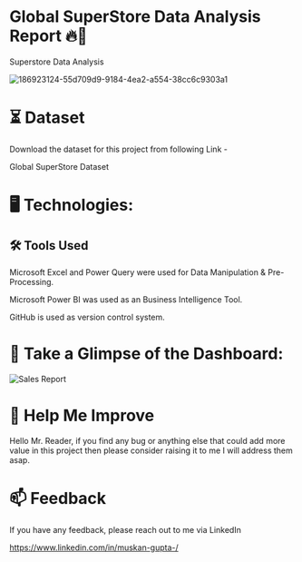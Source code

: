 # Global SuperStore Data Analysis Report 🔥🍁

Superstore Data Analysis

![186923124-55d709d9-9184-4ea2-a554-38cc6c9303a1](https://user-images.githubusercontent.com/109474596/204129314-9b753b29-5913-42bc-9438-12b73246e671.jpeg)

# ⏳ Dataset

Download the dataset for this project from following Link -

Global SuperStore Dataset

# 🖥️ Technologies:

## 🛠️ Tools Used

Microsoft Excel and Power Query were used for Data Manipulation & Pre-Processing.

Microsoft Power BI was used as an Business Intelligence Tool.

GitHub is used as version control system.

# 🌱 Take a Glimpse of the Dashboard:

![Sales Report](https://user-images.githubusercontent.com/109474596/204129376-eac9f852-9178-4ff5-8d47-6320ee5449b9.PNG)

# 🎉 Help Me Improve

Hello Mr. Reader, if you find any bug or anything else that could add more value in this project then please consider raising it to me I will address them asap.

# 📫 Feedback

If you have any feedback, please reach out to me via LinkedIn

https://www.linkedin.com/in/muskan-gupta-/


